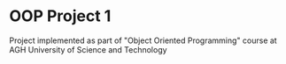 # OOP Project 1

Project implemented as part of "Object Oriented Programming" course at AGH University of Science and Technology

